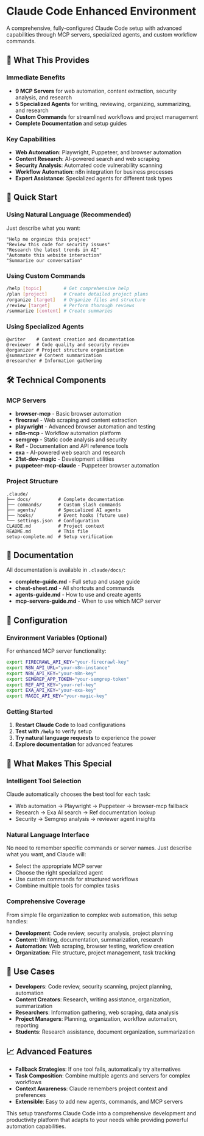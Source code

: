 # Claude Code Enhanced Environment

A comprehensive, fully-configured Claude Code setup with advanced capabilities through MCP servers, specialized agents, and custom workflow commands.

## 🚀 What This Provides

### **Immediate Benefits**
- **9 MCP Servers** for web automation, content extraction, security analysis, and research
- **5 Specialized Agents** for writing, reviewing, organizing, summarizing, and research
- **Custom Commands** for streamlined workflows and project management
- **Complete Documentation** and setup guides

### **Key Capabilities**
- **Web Automation**: Playwright, Puppeteer, and browser automation
- **Content Research**: AI-powered search and web scraping
- **Security Analysis**: Automated code vulnerability scanning
- **Workflow Automation**: n8n integration for business processes
- **Expert Assistance**: Specialized agents for different task types

## 🎯 Quick Start

### Using Natural Language (Recommended)
Just describe what you want:
```
"Help me organize this project"
"Review this code for security issues"  
"Research the latest trends in AI"
"Automate this website interaction"
"Summarize our conversation"
```

### Using Custom Commands
```bash
/help [topic]        # Get comprehensive help
/plan [project]      # Create detailed project plans
/organize [target]   # Organize files and structure
/review [target]     # Perform thorough reviews
/summarize [content] # Create summaries
```

### Using Specialized Agents
```
@writer    # Content creation and documentation
@reviewer  # Code quality and security review
@organizer # Project structure organization
@summarizer # Content summarization
@researcher # Information gathering
```

## 🛠 Technical Components

### MCP Servers
- **browser-mcp** - Basic browser automation
- **firecrawl** - Web scraping and content extraction
- **playwright** - Advanced browser automation and testing
- **n8n-mcp** - Workflow automation platform
- **semgrep** - Static code analysis and security
- **Ref** - Documentation and API reference tools
- **exa** - AI-powered web search and research
- **21st-dev-magic** - Development utilities
- **puppeteer-mcp-claude** - Puppeteer browser automation

### Project Structure
```
.claude/
├── docs/          # Complete documentation
├── commands/      # Custom slash commands
├── agents/        # Specialized AI agents
├── hooks/         # Event hooks (future use)
└── settings.json  # Configuration
CLAUDE.md          # Project context
README.md          # This file
setup-complete.md  # Setup verification
```

## 📖 Documentation

All documentation is available in `.claude/docs/`:
- **complete-guide.md** - Full setup and usage guide
- **cheat-sheet.md** - All shortcuts and commands
- **agents-guide.md** - How to use and create agents
- **mcp-servers-guide.md** - When to use which MCP server

## 🔧 Configuration

### Environment Variables (Optional)
For enhanced MCP server functionality:
```bash
export FIRECRAWL_API_KEY="your-firecrawl-key"
export N8N_API_URL="your-n8n-instance"
export N8N_API_KEY="your-n8n-key"
export SEMGREP_APP_TOKEN="your-semgrep-token"
export REF_API_KEY="your-ref-key"
export EXA_API_KEY="your-exa-key" 
export MAGIC_API_KEY="your-magic-key"
```

### Getting Started
1. **Restart Claude Code** to load configurations
2. **Test with `/help`** to verify setup
3. **Try natural language requests** to experience the power
4. **Explore documentation** for advanced features

## 🎁 What Makes This Special

### **Intelligent Tool Selection**
Claude automatically chooses the best tool for each task:
- Web automation → Playwright → Puppeteer → browser-mcp fallback
- Research → Exa AI search → Ref documentation lookup
- Security → Semgrep analysis → reviewer agent insights

### **Natural Language Interface**
No need to remember specific commands or server names. Just describe what you want, and Claude will:
- Select the appropriate MCP server
- Choose the right specialized agent
- Use custom commands for structured workflows
- Combine multiple tools for complex tasks

### **Comprehensive Coverage**
From simple file organization to complex web automation, this setup handles:
- **Development**: Code review, security analysis, project planning
- **Content**: Writing, documentation, summarization, research
- **Automation**: Web scraping, browser testing, workflow creation
- **Organization**: File structure, project management, task tracking

## 🚀 Use Cases

- **Developers**: Code review, security scanning, project planning, automation
- **Content Creators**: Research, writing assistance, organization, summarization
- **Researchers**: Information gathering, web scraping, data analysis
- **Project Managers**: Planning, organization, workflow automation, reporting
- **Students**: Research assistance, document organization, summarization

## 📈 Advanced Features

- **Fallback Strategies**: If one tool fails, automatically try alternatives
- **Task Composition**: Combine multiple agents and servers for complex workflows
- **Context Awareness**: Claude remembers project context and preferences
- **Extensible**: Easy to add new agents, commands, and MCP servers

This setup transforms Claude Code into a comprehensive development and productivity platform that adapts to your needs while providing powerful automation capabilities.